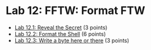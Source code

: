 # Lab 12: FFTW: Format FTW

- [Lab 12.1: Reveal the Secret](https://si485h-git.academy.usna.edu/aviv/lab-12.1) (3 points)
- [Lab 12.2: Format the Shell](https://si485h-git.academy.usna.edu/aviv/lab-12.2) (6 points) 
- [Lab 12.3: Write a byte here or there](https://si485h-git.academy.usna.edu/aviv/lab-12.3) (3 points) 

